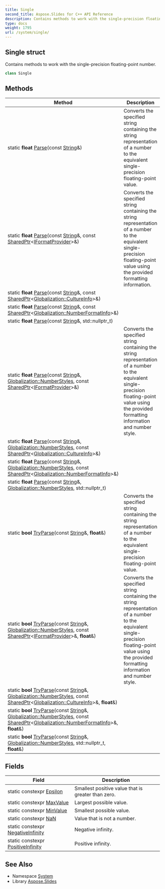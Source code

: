 ```yaml
---
title: Single
second_title: Aspose.Slides for C++ API Reference
description: Contains methods to work with the single-precision floating-point number.
type: docs
weight: 1795
url: /system/single/
---
```

## Single struct


Contains methods to work with the single-precision floating-point number.

```cpp
class Single
```

## Methods

| Method | Description |
| --- | --- |
| static **float** [Parse](./parse/)(const [String](../string/)\&) | Converts the specified string containing the string representation of a number to the equivalent single-precision floating-point value. |
| static **float** [Parse](./parse/)(const [String](../string/)\&, const [SharedPtr](../sharedptr/)\<[IFormatProvider](../iformatprovider/)\>\&) | Converts the specified string containing the string representation of a number to the equivalent single-precision floating-point value using the provided formatting information. |
| static **float** [Parse](./parse/)(const [String](../string/)\&, const [SharedPtr](../sharedptr/)\<[Globalization::CultureInfo](../../system.globalization/cultureinfo/)\>\&) |  |
| static **float** [Parse](./parse/)(const [String](../string/)\&, const [SharedPtr](../sharedptr/)\<[Globalization::NumberFormatInfo](../../system.globalization/numberformatinfo/)\>\&) |  |
| static **float** [Parse](./parse/)(const [String](../string/)\&, std::nullptr_t) |  |
| static **float** [Parse](./parse/)(const [String](../string/)\&, [Globalization::NumberStyles](../../system.globalization/numberstyles/), const [SharedPtr](../sharedptr/)\<[IFormatProvider](../iformatprovider/)\>\&) | Converts the specified string containing the string representation of a number to the equivalent single-precision floating-point value using the provided formatting information and number style. |
| static **float** [Parse](./parse/)(const [String](../string/)\&, [Globalization::NumberStyles](../../system.globalization/numberstyles/), const [SharedPtr](../sharedptr/)\<[Globalization::CultureInfo](../../system.globalization/cultureinfo/)\>\&) |  |
| static **float** [Parse](./parse/)(const [String](../string/)\&, [Globalization::NumberStyles](../../system.globalization/numberstyles/), const [SharedPtr](../sharedptr/)\<[Globalization::NumberFormatInfo](../../system.globalization/numberformatinfo/)\>\&) |  |
| static **float** [Parse](./parse/)(const [String](../string/)\&, [Globalization::NumberStyles](../../system.globalization/numberstyles/), std::nullptr_t) |  |
| static **bool** [TryParse](./tryparse/)(const [String](../string/)\&, **float**\&) | Converts the specified string containing the string representation of a number to the equivalent single-precision floating-point value. |
| static **bool** [TryParse](./tryparse/)(const [String](../string/)\&, [Globalization::NumberStyles](../../system.globalization/numberstyles/), const [SharedPtr](../sharedptr/)\<[IFormatProvider](../iformatprovider/)\>\&, **float**\&) | Converts the specified string containing the string representation of a number to the equivalent single-precision floating-point value using the provided formatting information and number style. |
| static **bool** [TryParse](./tryparse/)(const [String](../string/)\&, [Globalization::NumberStyles](../../system.globalization/numberstyles/), const [SharedPtr](../sharedptr/)\<[Globalization::CultureInfo](../../system.globalization/cultureinfo/)\>\&, **float**\&) |  |
| static **bool** [TryParse](./tryparse/)(const [String](../string/)\&, [Globalization::NumberStyles](../../system.globalization/numberstyles/), const [SharedPtr](../sharedptr/)\<[Globalization::NumberFormatInfo](../../system.globalization/numberformatinfo/)\>\&, **float**\&) |  |
| static **bool** [TryParse](./tryparse/)(const [String](../string/)\&, [Globalization::NumberStyles](../../system.globalization/numberstyles/), std::nullptr_t, **float**\&) |  |
## Fields

| Field | Description |
| --- | --- |
| static constexpr [Epsilon](./epsilon/) | Smallest positive value that is greater than zero. |
| static constexpr [MaxValue](./maxvalue/) | Largest possible value. |
| static constexpr [MinValue](./minvalue/) | Smallest possible value. |
| static constexpr [NaN](./nan/) | Value that is not a number. |
| static constexpr [NegativeInfinity](./negativeinfinity/) | Negative infinity. |
| static constexpr [PositiveInfinity](./positiveinfinity/) | Positive infinity. |
## See Also

* Namespace [System](../)
* Library [Aspose.Slides](../../)